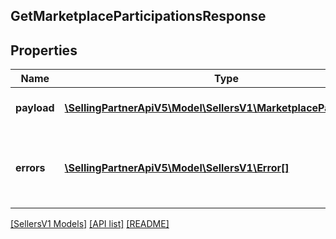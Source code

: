 ## GetMarketplaceParticipationsResponse

## Properties

Name | Type | Description | Notes
------------ | ------------- | ------------- | -------------
**payload** | [**\SellingPartnerApiV5\Model\SellersV1\MarketplaceParticipation[]**](MarketplaceParticipation.md) | List of marketplace participations. | [optional]
**errors** | [**\SellingPartnerApiV5\Model\SellersV1\Error[]**](Error.md) | A list of error responses returned when a request is unsuccessful. | [optional]

[[SellersV1 Models]](../) [[API list]](../../Api) [[README]](../../../README.md)
